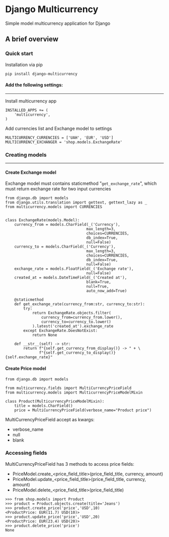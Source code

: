 # Django Multicurrency

Simple model multicurrency application for Django

## A brief overview

### Quick start

Installation via pip

```
pip install django-multicurrency
```

#### Add the following settings:

---

Install multicurrency app

```
INSTALLED_APPS += (
    'multicurrency',
)
```

Add currencies list and Exchange model to settings

```
MULTICURRENCY_CURRENCIES = ['UAH', 'EUR', 'USD']
MULTICURRENCY_EXCHANGER = 'shop.models.ExchangeRate'
```

### Creating models

---

#### Create Exchange model

Exchange model must contains staticmethod "`get_exchange_rate`", which must return exchange rate for two input currencies

```
from django.db import models
from django.utils.translation import gettext, gettext_lazy as _
from multicurrency.models import CURRENCIES


class ExchangeRate(models.Model):
    currency_from = models.CharField(_('Currency'),
                                    max_length=3,
                                    choices=CURRENCIES,
                                    db_index=True,
                                    null=False)
    currency_to = models.CharField(_('Currency'),
                                    max_length=3,
                                    choices=CURRENCIES,
                                    db_index=True,
                                    null=False)
    exchange_rate = models.FloatField(_('Exchange rate'),
                                    null=False)
    created_at = models.DateTimeField(_('Created at'),
                                    blank=True,
                                    null=True,
                                    auto_now_add=True)

    @staticmethod
    def get_exchange_rate(currency_from:str, currency_to:str):
        try:
            return ExchangeRate.objects.filter(
                currency_from=currency_from.lower(),
                currency_to=currency_to.lower()
            ).latest('created_at').exchange_rate
        except ExchangeRate.DoesNotExist:
            return None

    def __str__(self) -> str:
        return f"{self.get_currency_from_display()} -> " + \
               f"{self.get_currency_to_display()} {self.exchange_rate}"
```

#### Create Price model

```
from django.db import models

from multicurrency.fields import MultiCurrencyPriceField
from multicurrency.models import MulticurrencyPriceModelMixin

class Product(MulticurrencyPriceModelMixin):
    title = models.CharField()
    price = MultiCurrencyPriceField(verbose_name="Product price")
```

MultiCurrencyPriceField accept as kwargs:

* verbose_name
* null
* blank

### Accessing fields

MultiCurrencyPriceField has 3 methods to access price fields:

* PriceModel.create_<price_field_title>(price_field_title, currency, amount)
* PriceModel.update_<price_field_title>(price_field_title, currency, amount)
* PriceModel.delete_<price_field_title>(price_field_title)

```
>>> from shop.models import Product
>>> product = Product.objects.create(title='Jeans')
>>> product.create_price('price','USD',10)
<ProductPrice: EUR(11.7) USD(10)>
>>> product.update_price('price','USD',20)
<ProductPrice: EUR(23.4) USD(20)>
>>> product.delete_price('price')
None
```
